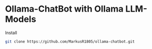 # Ollama-ChatBot with Ollama LLM-Models

Install

```sh
git clone https://github.com/MarkusR1805/ollama-chatbot.git
```
